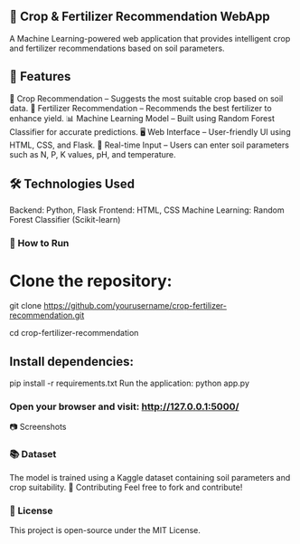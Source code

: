 ## 🌾 Crop & Fertilizer Recommendation WebApp
A Machine Learning-powered web application that provides intelligent crop and fertilizer recommendations based on soil parameters.

## 🚀 Features
🌱 Crop Recommendation – Suggests the most suitable crop based on soil data.
🧪 Fertilizer Recommendation – Recommends the best fertilizer to enhance yield.
📊 Machine Learning Model – Built using Random Forest Classifier for accurate predictions.
🖥 Web Interface – User-friendly UI using HTML, CSS, and Flask.
📡 Real-time Input – Users can enter soil parameters such as N, P, K values, pH, and temperature.

## 🛠 Technologies Used
Backend: Python, Flask
Frontend: HTML, CSS
Machine Learning: Random Forest Classifier (Scikit-learn)

### 📌 How to Run
# Clone the repository:
git clone https://github.com/yourusername/crop-fertilizer-recommendation.git

cd crop-fertilizer-recommendation

## Install dependencies:

pip install -r requirements.txt
Run the application:
python app.py

### Open your browser and visit: http://127.0.0.1:5000/
📷 Screenshots

### 📚 Dataset
The model is trained using a Kaggle dataset containing soil parameters and crop suitability.
🤝 Contributing
Feel free to fork and contribute!

### 📜 License
This project is open-source under the MIT License.
